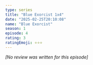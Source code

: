 ```yaml
---
type: series
title: "Blue Exorcist 1x4"
date: "2025-02-25T20:10:08"
name: "Blue Exorcist"
season: 1
episode: 4
rating: 3
ratingEmoji: ⭐️⭐️⭐️
---
```


*[No review was written for this episode]*
